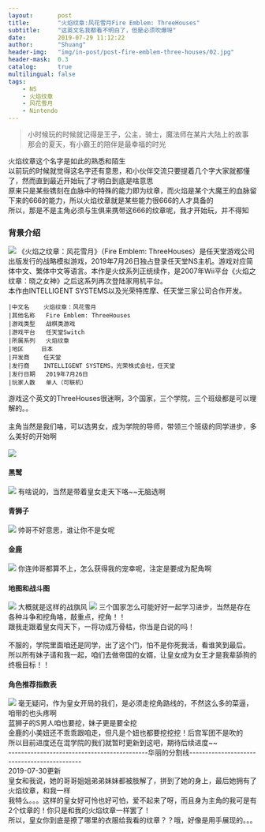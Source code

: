 ```yaml
---
layout:       post
title:        "火焰纹章:风花雪月Fire Emblem: ThreeHouses"
subtitle:     "这英文名我都看不明白了，但是必须吹爆呀"
date:         2019-07-29 11:12:22
author:       "Shuang"
header-img:   "img/in-post/post-fire-emblem-three-houses/02.jpg"
header-mask:  0.3
catalog:      true
multilingual: false
tags:
    - NS
    - 火焰纹章
    - 风花雪月
    - Nintendo
---
```


> 小时候玩的时候就记得是王子，公主，骑士，魔法师在某片大陆上的故事<br/>
> 那会的夏天，有小霸王的陪伴是最幸福的时光<br/>


火焰纹章这个名字是如此的熟悉和陌生<br/>
以前玩的时候就觉得这名字还有意思，和小伙伴交流只要提着几个字大家就都懂了，然而直到最近开始玩了才明白到底是啥意思<br/>
原来只是某些镌刻在血脉中的特殊的能力即为纹章，而火焰是某个大魔王的血脉留下来的666的能力，所以火焰纹章就是某些能力很666的人才具备的<br/>
所以，那是不是主角必须与生俱来携带这666的纹章呢，我才开始玩，并不得知<br/>

### 背景介绍
![](/img/in-post/post-fire-emblem-three-houses/01.jpg)
《火焰之纹章：风花雪月》（Fire Emblem: ThreeHouses）是任天堂游戏公司出版发行的战略模拟游戏，2019年7月26日独占登录任天堂NS主机。游戏对应简体中文、繁体中文等语言。本作是火纹系列正统续作，是2007年Wii平台《火焰之纹章：晓之女神》之后这系列再次登陆家用机平台。</br>
本作由INTELLIGENT SYSTEMS以及光荣特库摩、任天堂三家公司合作开发。<br/>                                 

    |中文名  	火焰纹章：风花雪月
    |其他名称	Fire Emblem: ThreeHouses
    |游戏类型	战棋类游戏
    |游戏平台	任天堂Switch
    |所属系列	火焰纹章
    |地区    	日本
    |开发商  	任天堂
    |发行商  	INTELLIGENT SYSTEMS，光荣株式会社，任天堂
    |发行日期	2019年7月26日
    |玩家人数	单人（可联机）

游戏这个英文的ThreeHouses很迷啊，3个国家，三个学院，三个班级都是可以理解的。。<br/>  
主角当然是我们咯，可以选男女，成为学院的导师，带领三个班级的同学进步，多么美好的开始啊<br/>  
![](/img/in-post/post-fire-emblem-three-houses/04.jpg)
#### 黑鹫
![](/img/in-post/post-fire-emblem-three-houses/05.jpg)
有啥说的，当然是带着皇女走天下咯~~无脑选啊
#### 青狮子
![](/img/in-post/post-fire-emblem-three-houses/06.jpg)
帅哥不好意思，谁让你不是女呢
#### 金鹿
![](/img/in-post/post-fire-emblem-three-houses/07.jpg)
你连帅哥都算不上，怎么获得我的宠幸呢，注定是要成为配角啊
#### 地图和战斗图
![](/img/in-post/post-fire-emblem-three-houses/03.jpg)
大概就是这样的战旗风
![](/img/in-post/post-fire-emblem-three-houses/08.jpg)
三个国家怎么可能好好一起学习进步，当然是存在各种斗争和挖角咯，敲重点，挖角！！<br/>
跟我走跟着皇女闯天下，一将功成万骨枯，你当是白说的吗！<br/>  
不服的，学院里面咱还是同学，出了这个门，怕不是你死我活，看谁笑到最后。<br/>
所以所有妹子请和我一起，咱们去做帝国的女婿，让皇女成为女王才是我辈舔狗的终极目标！！<br/>
#### 角色推荐指数表
![](/img/in-post/post-fire-emblem-three-houses/09.jpg)
毫无疑问，作为皇女开局的我们，是必须走挖角路线的，不然这么多的菜逼，咱带的也头疼啊<br/>
蓝狮子的S男人咱也要挖，妹子更是要全挖<br/>
金鹿的小美妞还不乖乖跟咱走，但凡是个妞也都要挖挖挖！后宫军团不是吹的<br/>
所以目前进度还在混学院的我们就暂时更新到这吧，期待后续进度~~<br/>
--------------------------------------------华丽的分割线--------------------------------------------<br/>
2019-07-30更新<br/>
皇女和我说，她的哥哥姐姐弟弟妹妹都被肢解了，拼到了她的身上，最后她拥有了火焰纹章，和我一样<br/>
我特么。。。这样的皇女好可怜也好可怕，爱不起来了呀，而且身为主角的我可是有2个纹章的！你只是和我的火焰纹章一样罢了！<br/>
所以，皇女你到底是撩了哪里的衣服给我看的纹章？？哦，好像是用手展现的。。。<br/>
